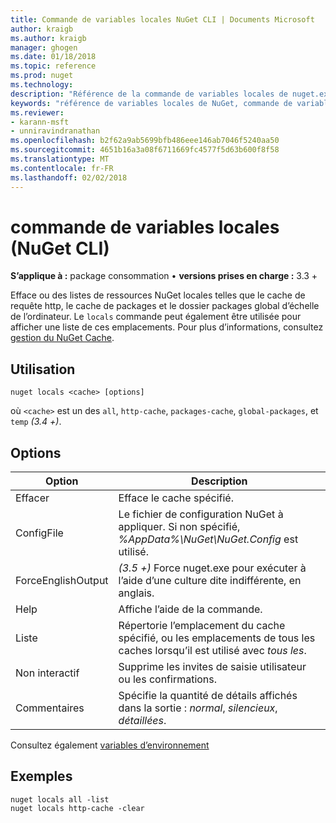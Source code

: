 ```yaml
---
title: Commande de variables locales NuGet CLI | Documents Microsoft
author: kraigb
ms.author: kraigb
manager: ghogen
ms.date: 01/18/2018
ms.topic: reference
ms.prod: nuget
ms.technology: 
description: "Référence de la commande de variables locales de nuget.exe"
keywords: "référence de variables locales de NuGet, commande de variables locales"
ms.reviewer:
- karann-msft
- unniravindranathan
ms.openlocfilehash: b2f62a9ab5699bfb486eee146ab7046f5240aa50
ms.sourcegitcommit: 4651b16a3a08f6711669fc4577f5d63b600f8f58
ms.translationtype: MT
ms.contentlocale: fr-FR
ms.lasthandoff: 02/02/2018
---
```

# <a name="locals-command-nuget-cli"></a>commande de variables locales (NuGet CLI)

**S’applique à :** package consommation &bullet; **versions prises en charge :** 3.3 +

Efface ou des listes de ressources NuGet locales telles que le cache de requête http, le cache de packages et le dossier packages global d’échelle de l’ordinateur. Le `locals` commande peut également être utilisée pour afficher une liste de ces emplacements. Pour plus d’informations, consultez [gestion du NuGet Cache](../consume-packages/managing-the-nuget-cache.md).

## <a name="usage"></a>Utilisation

```cli
nuget locals <cache> [options]
```

où `<cache>` est un des `all`, `http-cache`, `packages-cache`, `global-packages`, et `temp` *(3.4 +)*.

## <a name="options"></a>Options

| Option | Description |
| --- | --- |
| Effacer | Efface le cache spécifié. |
| ConfigFile | Le fichier de configuration NuGet à appliquer. Si non spécifié, *%AppData%\NuGet\NuGet.Config* est utilisé. |
| ForceEnglishOutput | *(3.5 +)*  Force nuget.exe pour exécuter à l’aide d’une culture dite indifférente, en anglais. |
| Help | Affiche l’aide de la commande. |
| Liste | Répertorie l’emplacement du cache spécifié, ou les emplacements de tous les caches lorsqu’il est utilisé avec *tous les*. |
| Non interactif | Supprime les invites de saisie utilisateur ou les confirmations. |
| Commentaires | Spécifie la quantité de détails affichés dans la sortie : *normal*, *silencieux*, *détaillées*. |

Consultez également [variables d’environnement](cli-ref-environment-variables.md)

## <a name="examples"></a>Exemples

```cli
nuget locals all -list
nuget locals http-cache -clear
```
